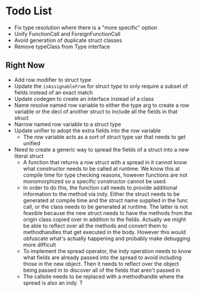 # Todo List
* Fix type resolution where there is a "more specific" option
* Unify FunctionCall and ForeignFunctionCall
* Avoid generation of duplicate struct classes
* Remove typeClass from Type interface

## Right Now
* Add row modifier to struct type
* Update the `isAssignableFrom` for struct type to only require a subset of fields instead of an exact match
* Update codegen to create an interface instead of a class
* Name resolve named row variable to either the type arg to create a row variable or the decl of another struct to include all the fields in that struct
* Narrow named row variable to a struct type
* Update unifier to adopt the extra fields into the row variable
  * The row variable acts as a sort of struct type var that needs to get unified
* Need to create a generic way to spread the fields of a struct into a new literal struct
  * A function that returns a row struct with a spread in it cannot know what constructor needs to be called at runtime. We know this at compile time for type checking reasons, however functions are not monomorphized so a specific constructor cannot be used.
  * In order to do this, the function call needs to provide additional information to the method via indy. Either the struct needs to be generated at compile time and the struct name supplied in the func call, or the class needs to be generated at runtime. The latter is not feasible because the new struct needs to have the methods from the origin class copied over in addition to the fields. Actually we might be able to reflect over all the methods and convert them to methodhandles that get executed in the body. However this would obfuscate what's actually happening and probably make debugging more difficult
  * To implement the spread operator, the indy operation needs to know what fields are already passed into the spread to avoid including those in the new object. Then it needs to reflect over the object being passed in to discover all of the fields that aren't passed in
  * The callsite needs to be replaced with a methodhandle where the spread is also an indy. T
